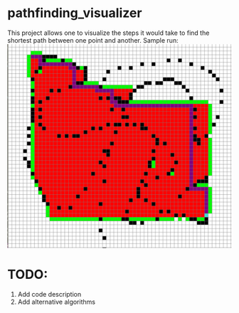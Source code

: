 # pathfinding_visualizer

This project allows one to visualize the steps it would take to find the shortest path between one point and another. 
Sample run:
![sample run](completed_grid.PNG)

# TODO:
1. Add code description
2. Add alternative algorithms
